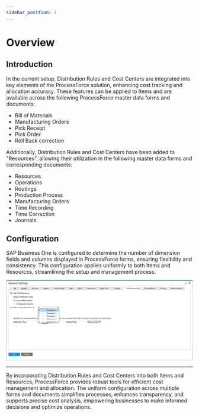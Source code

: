 ```yaml
---
sidebar_position: 1
---
```


# Overview

## Introduction

In the current setup, Distribution Rules and Cost Centers are integrated into key elements of the ProcessForce solution, enhancing cost tracking and allocation accuracy. These features can be applied to Items and are available across the following ProcessForce master data forms and documents:

- Bill of Materials
- Manufacturing Orders
- Pick Receipt
- Pick Order
- Roll Back correction

Additionally, Distribution Rules and Cost Centers have been added to "Resources", allowing their utilization in the following master data forms and corresponding documents:

- Resources
- Operations
- Routings
- Production Process
- Manufacturing Orders
- Time Recording
- Time Correction
- Journals

## Configuration

SAP Business One is configured to determine the number of dimension fields and columns displayed in ProcessForce forms, ensuring flexibility and consistency. This configuration applies uniformly to both Items and Resources, streamlining the setup and management process.

![Configuration](./media/overview/general-settings-dimension.png)

---
By incorporating Distribution Rules and Cost Centers into both Items and Resources, ProcessForce provides robust tools for efficient cost management and allocation. The uniform configuration across multiple forms and documents simplifies processes, enhances transparency, and supports precise cost analysis, empowering businesses to make informed decisions and optimize operations.
